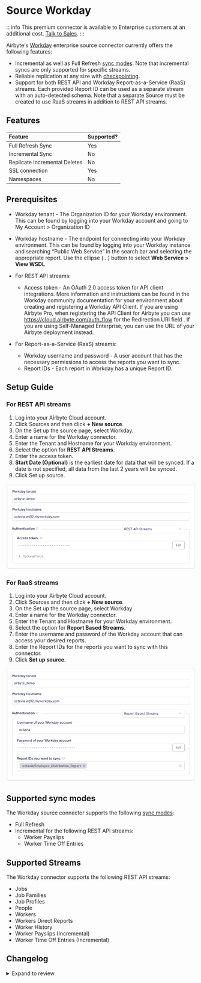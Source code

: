 # Source Workday

:::info
This premium connector is available to Enterprise customers at an additional cost. [Talk to Sales](https://airbyte.com/company/talk-to-sales).
:::

Airbyte's [Workday](https://workday.com) enterprise source connector currently offers the following features:

* Incremental as well as Full Refresh [sync modes](https://docs.airbyte.com/cloud/core-concepts#connection-sync-modes). Note that incremental syncs are only supported for specific streams.
* Reliable replication at any size with [checkpointing](https://docs.airbyte.com/understanding-airbyte/airbyte-protocol/#state--checkpointing).
* Support for both REST API and Workday Report-as-a-Service (RaaS) streams. Each provided Report ID can be used as a separate stream with an auto-detected schema. Note that a separate Source must be created to use RaaS streams in addition to REST API streams.

## Features

| Feature                       | Supported? |
| :---------------------------- | :--------- |
| Full Refresh Sync             | Yes        |
| Incremental Sync              | No         |
| Replicate Incremental Deletes | No         | 
| SSL connection                | Yes        |
| Namespaces                    | No         | 

## Prerequisites

* Workday tenant - The Organization ID for your Workday environment. This can be found by logging into your Workday account and going to My Account > Organization ID
* Workday hostname - The endpoint for connecting into your Workday environment. This can be found by logging into your Workday instance and searching “Public Web Service” in the search bar and selecting the appropriate report. Use the ellipse (...) button to select **Web Service > View WSDL**

* For REST API streams:
	* Access token - An OAuth 2.0 access token for API client integrations. More information and instructions can be found in the Workday community documentation for your environment about creating and registering a Workday API Client. If you are using Airbyte Pro, when registering the API Client for Airbyte you can use https://cloud.airbyte.com/auth_flow for the Redirection URI field . If you are using Self-Managed Enterprise, you can use the URL of your Airbyte deployment instead.

* For Report-as-a-Service (RaaS) streams:
	* Workday username and password - A user account that has the necessary permissions to access the reports you want to sync.
	* Report IDs - Each report in Workday has a unique Report ID.

## Setup Guide

### For REST API streams

1. Log into your Airbyte Cloud account.
2. Click Sources and then click **+ New source**.
3. On the Set up the source page, select Workday.
4. Enter a name for the Workday connector.
5. Enter the Tenant and Hostname for your Workday environment.
6. Select the option for **REST API Streams**.
7. Enter the access token.
8. **Start Date (Optional)** is the earliest date for data that will be synced. If a date is not specified, all data from the last 2 years will be synced.
9. Click Set up source.

![REST Setup](https://raw.githubusercontent.com/airbytehq/airbyte/refs/heads/master/docs/enterprise-setup/assets/enterprise-connectors/workday-rest.png)


### For RaaS streams

1. Log into your Airbyte Cloud account.
2. Click Sources and then click **+ New source**.
3. On the Set up the source page, select Workday
4. Enter a name for the Workday connector.
5. Enter the Tenant and Hostname for your Workday environment.
6. Select the option for **Report Based Streams**.
7. Enter the username and password of the Workday account that can access your desired reports.
8. Enter the Report IDs for the reports you want to sync with this connector.
9. Click **Set up source**.

![RaaS Setup](https://raw.githubusercontent.com/airbytehq/airbyte/refs/heads/master/docs/enterprise-setup/assets/enterprise-connectors/workday-raas.png)

## Supported sync modes

The Workday source connector supports the following [sync modes](https://docs.airbyte.com/cloud/core-concepts/#connection-sync-modes):

* Full Refresh
* Incremental for the following REST API streams:
	* Worker Payslips
	* Worker Time Off Entries

## Supported Streams

The Workday connector supports the following REST API streams:

* Jobs
* Job Families
* Job Profiles
* People
* Workers
* Workers Direct Reports
* Worker History
* Worker Payslips (Incremental)
* Worker Time Off Entries (Incremental)


## Changelog

<details>
  <summary>Expand to review</summary>

The connector is still incubating, this section only exists to satisfy Airbyte's QA checks.

- 0.2.0
- 0.1.0

</details>

